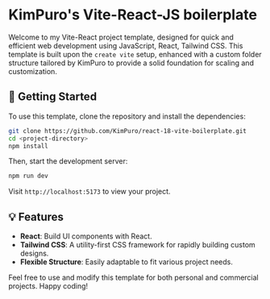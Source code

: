 # KimPuro's Vite-React-JS boilerplate

Welcome to my Vite-React project template, designed for quick and efficient web development using JavaScript, React, Tailwind CSS. This template is built upon the `create vite` setup, enhanced with a custom folder structure tailored by KimPuro to provide a solid foundation for scaling and customization.

## 🚀 Getting Started

To use this template, clone the repository and install the dependencies:

```bash
git clone https://github.com/KimPuro/react-18-vite-boilerplate.git
cd <project-directory>
npm install
```

Then, start the development server:

```bash
npm run dev
```

Visit `http://localhost:5173` to view your project.

## 💡 Features

- **React**: Build UI components with React.
- **Tailwind CSS**: A utility-first CSS framework for rapidly building custom designs.
- **Flexible Structure**: Easily adaptable to fit various project needs.

Feel free to use and modify this template for both personal and commercial projects. Happy coding!
